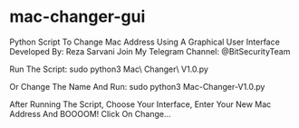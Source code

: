 # mac-changer-gui
Python Script To Change Mac Address Using A Graphical User Interface
Developed By: Reza Sarvani
Join My Telegram Channel: @BitSecurityTeam

Run The Script:
sudo python3 Mac\ Changer\ V1.0.py

Or Change The Name And Run:
sudo python3 Mac-Changer-V1.0.py

After Running The Script, Choose Your Interface, Enter Your New Mac Address And BOOOOM! Click On Change...
